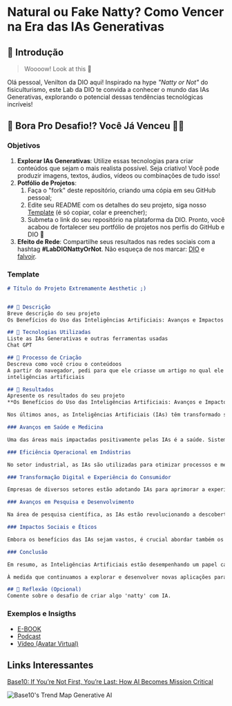 # Natural ou Fake Natty? Como Vencer na Era das IAs Generativas

## 🚀 Introdução

> Woooow! Look at this 👀

Olá pessoal, Venilton da DIO aqui! Inspirado na hype _"Natty or Not"_ do fisiculturismo, este Lab da DIO te convida a conhecer o mundo das IAs Generativas, explorando o potencial dessas tendências tecnológicas incríveis!

## 🎯 Bora Pro Desafio!? Você Já Venceu 💪🤓

### Objetivos

1. **Explorar IAs Generativas**: Utilize essas tecnologias para criar conteúdos que sejam o mais realista possível. Seja criativo! Você pode produzir imagens, textos, áudios, vídeos ou combinações de tudo isso!
1. **Potfólio de Projetos**:
    1. Faça o "fork" deste repositório, criando uma cópia em seu GitHub pessoal;
    2. Edite seu README com os detalhes do seu projeto, siga nosso [Template](#template) (é só copiar, colar e preencher);
    3. Submeta o link do seu repositório na plataforma da DIO. Pronto, você acabou de fortalecer seu portfólio de projetos nos perfis do GitHub e DIO 🚀
1. **Efeito de Rede**: Compartilhe seus resultados nas redes sociais com a hashtag **#LabDIONattyOrNot**. Não esqueça de nos marcar: [DIO](https://www.linkedin.com/school/dio-makethechange) e [falvojr](https://www.linkedin.com/in/falvojr).

### Template

```markdown
# Título do Projeto Extremamente Aesthetic ;)


## 📒 Descrição
Breve descrição do seu projeto
Os Benefícios do Uso das Inteligências Artificiais: Avanços e Impactos

## 🤖 Tecnologias Utilizadas
Liste as IAs Generativas e outras ferramentas usadas
Chat GPT

## 🧐 Processo de Criação
Descreva como você criou o conteúdoos
A partir do navegador, pedi para que ele criasse um artigo no qual ele destasse os benefícios do uso das
inteligências artificiais 

## 🚀 Resultados
Apresente os resultados do seu projeto
**Os Benefícios do Uso das Inteligências Artificiais: Avanços e Impactos**

Nos últimos anos, as Inteligências Artificiais (IAs) têm transformado significativamente diversas áreas da sociedade, desde a medicina até a indústria automobilística, e seus benefícios continuam a expandir-se à medida que a tecnologia avança. Este artigo explora alguns dos principais benefícios do uso das IAs e como essas tecnologias estão moldando o nosso presente e futuro.

### Avanços em Saúde e Medicina

Uma das áreas mais impactadas positivamente pelas IAs é a saúde. Sistemas de IA são capazes de analisar grandes volumes de dados médicos de forma rápida e precisa, auxiliando médicos no diagnóstico precoce de doenças, na personalização de tratamentos e na previsão de resultados de saúde para pacientes. Algoritmos de aprendizado de máquina podem identificar padrões em exames de imagem, como tomografias e ressonâncias magnéticas, que podem escapar ao olhar humano, aumentando assim as taxas de detecção de condições críticas.

### Eficiência Operacional em Indústrias

No setor industrial, as IAs são utilizadas para otimizar processos e melhorar a eficiência. Desde a manufatura até a logística, algoritmos de IA ajudam a prever demandas de mercado, gerenciar cadeias de suprimentos complexas, e até mesmo aprimorar a manutenção preditiva de equipamentos. Isso não só reduz custos operacionais, como também minimiza o tempo de inatividade e aumenta a segurança no local de trabalho.

### Transformação Digital e Experiência do Consumidor

Empresas de diversos setores estão adotando IAs para aprimorar a experiência do consumidor. Chatbots baseados em IA oferecem suporte ao cliente 24 horas por dia, 7 dias por semana, respondendo a consultas de maneira rápida e precisa. Algoritmos de recomendação personalizada impulsionam vendas online, ao sugerir produtos com base no histórico de compras e preferências dos consumidores. Isso não apenas melhora a satisfação do cliente, mas também aumenta a fidelidade à marca.

### Avanços em Pesquisa e Desenvolvimento

Na área de pesquisa científica, as IAs estão revolucionando a descoberta de novos materiais, medicamentos e soluções ambientais. Algoritmos de IA são capazes de simular cenários complexos, acelerando o processo de experimentação e permitindo a análise de dados em escala nunca antes vista. Isso não apenas impulsiona a inovação, mas também abre novas possibilidades para resolver problemas globais urgentes, como mudanças climáticas e escassez de recursos.

### Impactos Sociais e Éticos

Embora os benefícios das IAs sejam vastos, é crucial abordar também os desafios éticos e sociais associados à sua implementação. Questões como privacidade de dados, viés algorítmico e impactos no mercado de trabalho devem ser cuidadosamente consideradas para garantir que o uso das IAs seja ético e inclusivo.

### Conclusão

Em resumo, as Inteligências Artificiais estão desempenhando um papel cada vez mais importante em nossa sociedade, oferecendo benefícios significativos em saúde, indústria, experiência do consumidor e pesquisa científica. No entanto, é essencial que essas tecnologias sejam desenvolvidas e utilizadas de maneira responsável, considerando seus impactos e garantindo que os avanços tecnológicos se traduzam em melhorias tangíveis na qualidade de vida e na sustentabilidade global.

À medida que continuamos a explorar e desenvolver novas aplicações para as IAs, é fundamental manter um diálogo aberto e multidisciplinar sobre seu uso, assegurando que essas tecnologias avancem de maneira ética e benéfica para toda a humanidade.

## 💭 Reflexão (Opcional)
Comente sobre o desafio de criar algo 'natty' com IA.
```

### Exemplos e Insigths

- [E-BOOK](/exemplos/E-BOOK.md)
- [Podcast](/exemplos/PODCAST.md)
- [Vídeo (Avatar Virtual)](/exemplos/VIDEO.md)

## Links Interessantes

[Base10: If You’re Not First, You’re Last: How AI Becomes Mission Critical](https://base10.vc/post/generative-ai-mission-critical/)

![Base10's Trend Map Generative AI](https://github.com/digitalinnovationone/lab-natty-or-not/assets/730492/f4df26e8-f8f7-4419-8252-c69d73ea930c)
